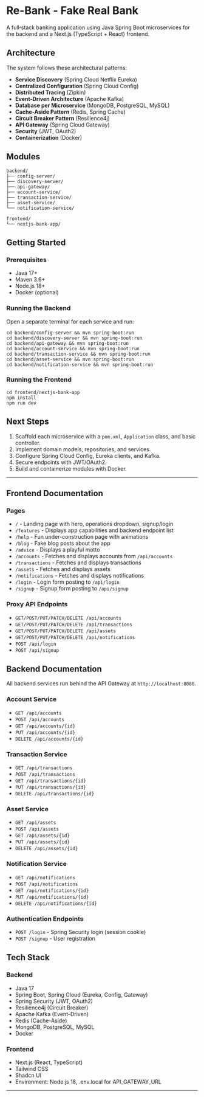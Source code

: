 # Re-Bank - Fake Real Bank

A full‑stack banking application using Java Spring Boot microservices for the backend and a Next.js (TypeScript + React) frontend.

## Architecture

The system follows these architectural patterns:

- **Service Discovery** (Spring Cloud Netflix Eureka)
- **Centralized Configuration** (Spring Cloud Config)
- **Distributed Tracing** (Zipkin)
- **Event-Driven Architecture** (Apache Kafka)
- **Database per Microservice** (MongoDB, PostgreSQL, MySQL)
- **Cache-Aside Pattern** (Redis, Spring Cache)
- **Circuit Breaker Pattern** (Resilience4j)
- **API Gateway** (Spring Cloud Gateway)
- **Security** (JWT, OAuth2)
- **Containerization** (Docker)

## Modules

```text
backend/
├── config-server/
├── discovery-server/
├── api-gateway/
├── account-service/
├── transaction-service/
├── asset-service/
└── notification-service/

frontend/
└── nextjs-bank-app/
```

## Getting Started

### Prerequisites

- Java 17+
- Maven 3.6+
- Node.js 18+
- Docker (optional)

### Running the Backend

Open a separate terminal for each service and run:

```
cd backend/config-server && mvn spring-boot:run
cd backend/discovery-server && mvn spring-boot:run
cd backend/api-gateway && mvn spring-boot:run
cd backend/account-service && mvn spring-boot:run
cd backend/transaction-service && mvn spring-boot:run
cd backend/asset-service && mvn spring-boot:run
cd backend/notification-service && mvn spring-boot:run
```

### Running the Frontend

```
cd frontend/nextjs-bank-app
npm install
npm run dev
```

## Next Steps

1. Scaffold each microservice with a `pom.xml`, `Application` class, and basic controller.
2. Implement domain models, repositories, and services.
3. Configure Spring Cloud Config, Eureka clients, and Kafka.
4. Secure endpoints with JWT/OAuth2.
5. Build and containerize modules with Docker.

---

## Frontend Documentation

### Pages
- `/` - Landing page with hero, operations dropdown, signup/login
- `/features` - Displays app capabilities and backend endpoint list
- `/help` - Fun under-construction page with animations
- `/blog` - Fake blog posts about the app
- `/advice` - Displays a playful motto
- `/accounts` - Fetches and displays accounts from `/api/accounts`
- `/transactions` - Fetches and displays transactions
- `/assets` - Fetches and displays assets
- `/notifications` - Fetches and displays notifications
- `/login` - Login form posting to `/api/login`
- `/signup` - Signup form posting to `/api/signup`

### Proxy API Endpoints
- `GET/POST/PUT/PATCH/DELETE /api/accounts`
- `GET/POST/PUT/PATCH/DELETE /api/transactions`
- `GET/POST/PUT/PATCH/DELETE /api/assets`
- `GET/POST/PUT/PATCH/DELETE /api/notifications`
- `POST /api/login`
- `POST /api/signup`

## Backend Documentation

All backend services run behind the API Gateway at `http://localhost:8080`.

### Account Service
- `GET /api/accounts`
- `POST /api/accounts`
- `GET /api/accounts/{id}`
- `PUT /api/accounts/{id}`
- `DELETE /api/accounts/{id}`

### Transaction Service
- `GET /api/transactions`
- `POST /api/transactions`
- `GET /api/transactions/{id}`
- `PUT /api/transactions/{id}`
- `DELETE /api/transactions/{id}`

### Asset Service
- `GET /api/assets`
- `POST /api/assets`
- `GET /api/assets/{id}`
- `PUT /api/assets/{id}`
- `DELETE /api/assets/{id}`

### Notification Service
- `GET /api/notifications`
- `POST /api/notifications`
- `GET /api/notifications/{id}`
- `PUT /api/notifications/{id}`
- `DELETE /api/notifications/{id}`

### Authentication Endpoints
- `POST /login` - Spring Security login (session cookie)
- `POST /signup` - User registration

## Tech Stack

### Backend
- Java 17
- Spring Boot, Spring Cloud (Eureka, Config, Gateway)
- Spring Security (JWT, OAuth2)
- Resilience4j (Circuit Breaker)
- Apache Kafka (Event-Driven)
- Redis (Cache-Aside)
- MongoDB, PostgreSQL, MySQL
- Docker

### Frontend
- Next.js (React, TypeScript)
- Tailwind CSS
- Shadcn UI
- Environment: Node.js 18, .env.local for API_GATEWAY_URL

---
